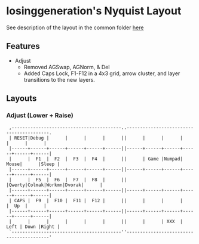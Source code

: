 losinggeneration's Nyquist Layout
============================

See description of the layout in the common folder
[here](../../../../users/losinggeneration/README.md)

## Features
- Adjust
  - Removed AGSwap, AGNorm, & Del
  - Added Caps Lock, F1-F12 in a 4x3 grid, arrow cluster, and layer transitions
    to the new layers.

## Layouts

### Adjust (Lower + Raise)

```
 ,-----------------------------------------..-----------------------------------------.
 | RESET|Debug |      |      |      |      ||      |      |      |      |      |      |
 |------+------+------+------+------+------||------+------+------+------+------+------|
 |      |  F1  |  F2  |  F3  |  F4  |      ||      | Game |Numpad| Mouse|      |Sleep |
 |------+------+------+------+------+------||------+------+------+------+------+------|
 |      |  F5  |  F6  |  F7  |  F8  |      ||      |Qwerty|Colmak|Workmn|Dvorak|      |
 |------+------+------+------+------+------||------+------+------+------+------+------|
 | CAPS |  F9  |  F10 |  F11 |  F12 |      ||      |      |      |      |  Up  |      |
 |------+------+------+------+------+------||------+------+------+------+------+------|
 |      |      |      |      |      |      ||      |      | XXX  | Left | Down |Right |
 `-----------------------------------------''-----------------------------------------'
```
